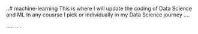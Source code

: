 ..# machine-learning
This is where I will update the coding of Data Science and ML In any cousrse I pick or individually in my Data Science journey ....

.....
..
.
